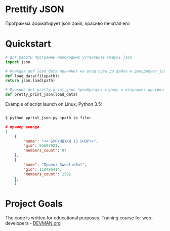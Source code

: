# Prettify JSON

Программа форматирует json файл, красиво печатая его 

# Quickstart

```python
# для работы программы необходимо установить модуль json
import json

# Функция def load_data принимет на вход путь до файла и декодирует json в строку
def load_data(filepath):
return json.load(path)

# Функция def pretty_print_json преобразует строку и возращает красиво отформатированый json файл
def pretty_print_json(load_data)

```

Example of script launch on Linux, Python 3.5:

```bash

$ python pprint_json.py <path to file>

```
```json
# пример вывода
[
    {
        "name": "<< БУРУНДУКИ 13 SHOP>>",
        "gid": 55697921,
        "members_count": 97
    },
    {
        "name": "Проект SweetieBot",
        "gid": 118486414,
        "members_count": 1592
    },
    ]

```

# Project Goals

The code is written for educational purposes. Training course for web-developers - [DEVMAN.org](https://devman.org)
